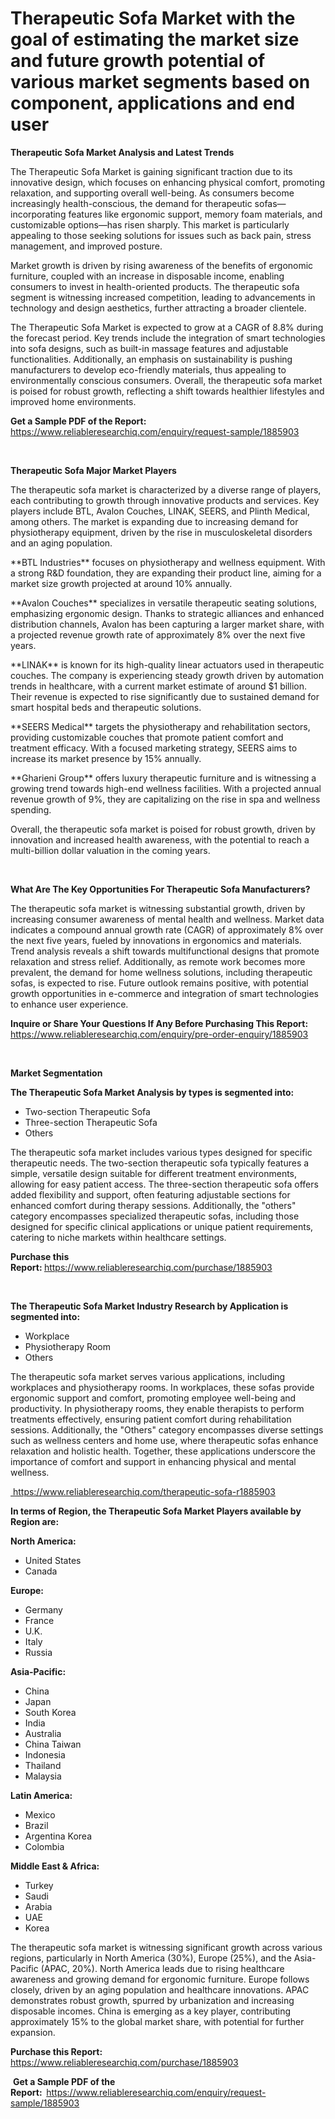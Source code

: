 <p><h1>Therapeutic Sofa Market with the goal of estimating the market size and future growth potential of various market segments based on component, applications and end user</h1></p><p><strong>Therapeutic Sofa Market Analysis and Latest Trends</strong></p>
<p><p>The Therapeutic Sofa Market is gaining significant traction due to its innovative design, which focuses on enhancing physical comfort, promoting relaxation, and supporting overall well-being. As consumers become increasingly health-conscious, the demand for therapeutic sofas—incorporating features like ergonomic support, memory foam materials, and customizable options—has risen sharply. This market is particularly appealing to those seeking solutions for issues such as back pain, stress management, and improved posture.</p><p>Market growth is driven by rising awareness of the benefits of ergonomic furniture, coupled with an increase in disposable income, enabling consumers to invest in health-oriented products. The therapeutic sofa segment is witnessing increased competition, leading to advancements in technology and design aesthetics, further attracting a broader clientele. </p><p>The Therapeutic Sofa Market is expected to grow at a CAGR of 8.8% during the forecast period. Key trends include the integration of smart technologies into sofa designs, such as built-in massage features and adjustable functionalities. Additionally, an emphasis on sustainability is pushing manufacturers to develop eco-friendly materials, thus appealing to environmentally conscious consumers. Overall, the therapeutic sofa market is poised for robust growth, reflecting a shift towards healthier lifestyles and improved home environments.</p></p>
<p><strong>Get a Sample PDF of the Report:&nbsp;</strong> <a href="https://www.reliableresearchiq.com/enquiry/request-sample/1885903?utm_campaign=2736&utm_medium=2&utm_source=Github&utm_content=ia&utm_term=13042025&utm_id=therapeutic-sofa">https://www.reliableresearchiq.com/enquiry/request-sample/1885903</a></p>
<p>&nbsp;</p>
<p><strong>Therapeutic Sofa Major Market Players</strong></p>
<p><p>The therapeutic sofa market is characterized by a diverse range of players, each contributing to growth through innovative products and services. Key players include BTL, Avalon Couches, LINAK, SEERS, and Plinth Medical, among others. The market is expanding due to increasing demand for physiotherapy equipment, driven by the rise in musculoskeletal disorders and an aging population.</p><p>**BTL Industries** focuses on physiotherapy and wellness equipment. With a strong R&D foundation, they are expanding their product line, aiming for a market size growth projected at around 10% annually.</p><p>**Avalon Couches** specializes in versatile therapeutic seating solutions, emphasizing ergonomic design. Thanks to strategic alliances and enhanced distribution channels, Avalon has been capturing a larger market share, with a projected revenue growth rate of approximately 8% over the next five years.</p><p>**LINAK** is known for its high-quality linear actuators used in therapeutic couches. The company is experiencing steady growth driven by automation trends in healthcare, with a current market estimate of around $1 billion. Their revenue is expected to rise significantly due to sustained demand for smart hospital beds and therapeutic solutions.</p><p>**SEERS Medical** targets the physiotherapy and rehabilitation sectors, providing customizable couches that promote patient comfort and treatment efficacy. With a focused marketing strategy, SEERS aims to increase its market presence by 15% annually.</p><p>**Gharieni Group** offers luxury therapeutic furniture and is witnessing a growing trend towards high-end wellness facilities. With a projected annual revenue growth of 9%, they are capitalizing on the rise in spa and wellness spending.</p><p>Overall, the therapeutic sofa market is poised for robust growth, driven by innovation and increased health awareness, with the potential to reach a multi-billion dollar valuation in the coming years.</p></p>
<p>&nbsp;</p>
<p><strong>What Are The Key Opportunities For Therapeutic Sofa Manufacturers?</strong></p>
<p><p>The therapeutic sofa market is witnessing substantial growth, driven by increasing consumer awareness of mental health and wellness. Market data indicates a compound annual growth rate (CAGR) of approximately 8% over the next five years, fueled by innovations in ergonomics and materials. Trend analysis reveals a shift towards multifunctional designs that promote relaxation and stress relief. Additionally, as remote work becomes more prevalent, the demand for home wellness solutions, including therapeutic sofas, is expected to rise. Future outlook remains positive, with potential growth opportunities in e-commerce and integration of smart technologies to enhance user experience.</p></p>
<p><strong>Inquire or Share Your Questions If Any Before Purchasing This Report:</strong> <a href="https://www.reliableresearchiq.com/enquiry/pre-order-enquiry/1885903?utm_campaign=2736&utm_medium=2&utm_source=Github&utm_content=ia&utm_term=13042025&utm_id=therapeutic-sofa">https://www.reliableresearchiq.com/enquiry/pre-order-enquiry/1885903</a></p>
<p>&nbsp;</p>
<p><strong>Market Segmentation</strong></p>
<p><strong>The Therapeutic Sofa Market Analysis by types is segmented into:</strong></p>
<p><ul><li>Two-section Therapeutic Sofa</li><li>Three-section Therapeutic Sofa</li><li>Others</li></ul></p>
<p><p>The therapeutic sofa market includes various types designed for specific therapeutic needs. The two-section therapeutic sofa typically features a simple, versatile design suitable for different treatment environments, allowing for easy patient access. The three-section therapeutic sofa offers added flexibility and support, often featuring adjustable sections for enhanced comfort during therapy sessions. Additionally, the "others" category encompasses specialized therapeutic sofas, including those designed for specific clinical applications or unique patient requirements, catering to niche markets within healthcare settings.</p></p>
<p><strong>Purchase this Report:&nbsp;</strong><a href="https://www.reliableresearchiq.com/purchase/1885903?utm_campaign=2736&utm_medium=2&utm_source=Github&utm_content=ia&utm_term=13042025&utm_id=therapeutic-sofa">https://www.reliableresearchiq.com/purchase/1885903</a></p>
<p>&nbsp;</p>
<p><strong>The Therapeutic Sofa Market Industry Research by Application is segmented into:</strong></p>
<p><ul><li>Workplace</li><li>Physiotherapy Room</li><li>Others</li></ul></p>
<p><p>The therapeutic sofa market serves various applications, including workplaces and physiotherapy rooms. In workplaces, these sofas provide ergonomic support and comfort, promoting employee well-being and productivity. In physiotherapy rooms, they enable therapists to perform treatments effectively, ensuring patient comfort during rehabilitation sessions. Additionally, the "Others" category encompasses diverse settings such as wellness centers and home use, where therapeutic sofas enhance relaxation and holistic health. Together, these applications underscore the importance of comfort and support in enhancing physical and mental wellness.</p></p>
<p><a href="https://www.reliableresearchiq.com/therapeutic-sofa-r1885903?utm_campaign=2736&utm_medium=2&utm_source=Github&utm_content=ia&utm_term=13042025&utm_id=therapeutic-sofa">&nbsp;https://www.reliableresearchiq.com/therapeutic-sofa-r1885903</a></p>
<p><strong>In terms of Region, the Therapeutic Sofa Market Players available by Region are:</strong></p>
<p>
    <p> <strong> North America: </strong>
        <ul>
            <li>United States</li>
            <li>Canada</li>
        </ul>
        </p> 
    <p> <strong> Europe: </strong>
        <ul>
            <li>Germany</li>
            <li>France</li>
            <li>U.K.</li>
            <li>Italy</li>
            <li>Russia</li>
        </ul>
        </p> 
    <p> <strong> Asia-Pacific: </strong>
        <ul>
            <li>China</li>
            <li>Japan</li>
            <li>South Korea</li>
            <li>India</li>
            <li>Australia</li>
            <li>China Taiwan</li>
            <li>Indonesia</li>
            <li>Thailand</li>
            <li>Malaysia</li>
        </ul>
        </p> 
    <p> <strong> Latin America: </strong>
        <ul>
            <li>Mexico</li>
            <li>Brazil</li>
            <li>Argentina Korea</li>
            <li>Colombia</li>
        </ul>
        </p> 
    <p> <strong> Middle East & Africa: </strong>
        <ul>
            <li>Turkey</li>
            <li>Saudi</li>
            <li>Arabia</li>
            <li>UAE</li>
            <li>Korea</li>
        </ul>
    </p>
    </p>
<p><p>The therapeutic sofa market is witnessing significant growth across various regions, particularly in North America (30%), Europe (25%), and the Asia-Pacific (APAC, 20%). North America leads due to rising healthcare awareness and growing demand for ergonomic furniture. Europe follows closely, driven by an aging population and healthcare innovations. APAC demonstrates robust growth, spurred by urbanization and increasing disposable incomes. China is emerging as a key player, contributing approximately 15% to the global market share, with potential for further expansion.</p></p>
<p><strong>Purchase this Report: </strong><a href="https://www.reliableresearchiq.com/purchase/1885903?utm_campaign=2736&utm_medium=2&utm_source=Github&utm_content=ia&utm_term=13042025&utm_id=therapeutic-sofa">https://www.reliableresearchiq.com/purchase/1885903</a></p>
<p>&nbsp;<strong>Get a Sample PDF of the Report:&nbsp;&nbsp;</strong><a href="https://www.reliableresearchiq.com/enquiry/request-sample/1885903?utm_campaign=2736&utm_medium=2&utm_source=Github&utm_content=ia&utm_term=13042025&utm_id=therapeutic-sofa">https://www.reliableresearchiq.com/enquiry/request-sample/1885903</a></p>
<p><strong></strong></p>
<p><p></p><p></p><p></p></p>
